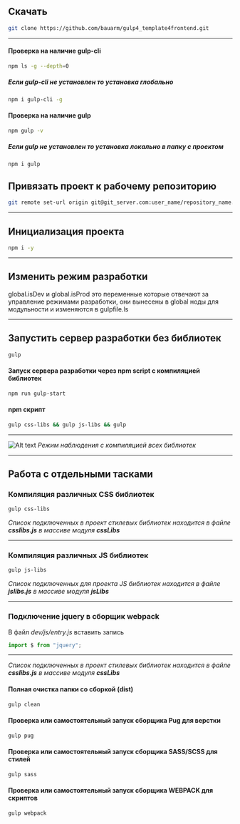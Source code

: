 ## Скачать 

```bash
git clone https://github.com/bauarm/gulp4_template4frontend.git
```
____
#### Проверка на наличие gulp-cli
```bash
npm ls -g --depth=0 
```
##### Если gulp-cli не установлен то установка глобально
```bash
npm i gulp-cli -g 
```
#### Проверка на наличие gulp
```bash
npm gulp -v
```
##### Если gulp не установлен то установка локально в папку с проектом
```bash
npm i gulp 
```
## Привязать проект к рабочему репозиторию
```bash
git remote set-url origin git@git_server.com:user_name/repository_name.git
``` 
____

## Инициализация проекта
```bash
npm i -y 
``` 
____

## Изменить режим разработки
global.isDev и global.isProd это переменные которые отвечают за управление режимами разработки, они вынесены в global ноды для модульности и изменяются в gulpfile.ls
____

## Запустить сервер разработки без библиотек
```bash
gulp
```
#### Запуск сервера разработки через npm script с компиляцией библиотек
```bash
npm run gulp-start
```
#### npm скрипт
```bash
gulp css-libs && gulp js-libs && gulp
```
____

![Alt text](https://i.imgur.com/1HLiI8V.png "Режим наблюдения с компиляцией всех библиотек")
*Режим наблюдения с компиляцией всех библиотек*
____

## Работа с отдельными тасками

### Компиляция различных CSS библиотек

```bash
gulp css-libs
```
*Список подключенных в проект стилевых библиотек находится в файле __csslibs.js__ в массиве модуля __cssLibs__*
____

### Компиляция различных JS библиотек

```bash
gulp js-libs
```
*Список подключенных для проекта JS библиотек находится в файле __jslibs.js__ в массиве модуля __jsLibs__*
____

### Подключение jquery в сборщик webpack

В файл  *dev/js/entry.js*  вставить запись

```js
import $ from "jquery";
```
____

*Список подключенных в проект стилевых библиотек находится в файле __csslibs.js__ в массиве модуля __cssLibs__*



#### Полная очистка папки со сборкой (dist)

```bash
gulp clean
```

#### Проверка или самостоятельный запуск сборщика Pug для верстки

```bash
gulp pug
```
#### Проверка или самостоятельный запуск сборщика SASS/SCSS для стилей

```bash
gulp sass
```
#### Проверка или самостоятельный запуск сборщика WEBPACK для скриптов

```bash
gulp webpack
```
